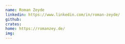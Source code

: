 ```yaml
---
name: Roman Zeyde
linkedin: https://www.linkedin.com/in/roman-zeyde/
github:
crates:
home: https://romanzey.de/
img:
---
```

